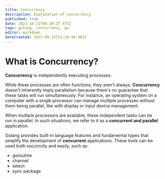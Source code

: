```yaml
---
title: Concurrency
description: Explanation of concurrency
published: true
date: 2023-10-21T08:30:27.475Z
tags: golang, concurrency, go
editor: markdown
dateCreated: 2023-09-15T21:24:48.483Z
---
```


# What is Concurrency?

**Concurrency** is independently executing processes.

While these processes are often functions, they aren't always. **Concurrency** doesn't inherently imply parallelism because there's no guarantee that these tasks will run simultaneously. For instance, an operating system on a computer with a single processor can manage multiple processes without them being parallel, like with display or input device management.

When multiple processors are available, these independent tasks can be run in parallel. In such situations, we refer to it as a **concurrent and parallel** application.

Golang provides built-in language features and fundamental types that simplify the development of **concurrent** applications. These tools can be used both succinctly and easily, such as:

- goroutine
- channel
- select
- sync package